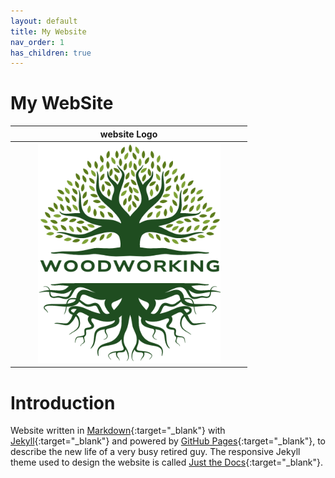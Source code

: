 ```yaml
---
layout: default
title: My Website
nav_order: 1
has_children: true
---
```


#  My WebSite

|                       website Logo                       |
|:--------------------------------------------------------:|
| <img src="media/lignarius.png" width="80%" height="80%"> |


# Introduction

Website written in [Markdown](https://www.markdownguide.org/){:target="_blank"} with 
[Jekyll](https://jekyllrb.com/){:target="_blank"} and powered by [GitHub Pages](https://pages.github.com/){:target="_blank"},
to describe the new life of a very busy retired guy. The responsive Jekyll theme 
used to design the website is called [Just the Docs](https://just-the-docs.com/){:target="_blank"}. 


